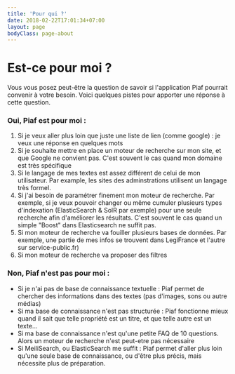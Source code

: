 ```yaml
---
title: 'Pour qui ?'
date: 2018-02-22T17:01:34+07:00
layout: page
bodyClass: page-about
---
```



# Est-ce pour moi ?

Vous vous posez peut-être la question de savoir si l'application Piaf pourrait convenir à votre besoin. Voici quelques pistes pour apporter une réponse à cette question.

### Oui, Piaf est pour moi :
1. Si je veux aller plus loin que juste une liste de lien (comme google) : je veux une réponse en quelques mots
2. Si je souhaite mettre en place un moteur de recherche sur mon site, et que Google ne convient pas. C'est souvent le cas quand mon domaine est très spécifique
3. Si le langage de mes textes est assez différent de celui de mon utilisateur. Par example, les sites des adminstrations utilisent un langage très formel.
4. Si j'ai besoin de paramétrer finement mon moteur de recherche. Par exemple, si je veux pouvoir changer ou même cumuler plusieurs types d'indexation (ElasticSearch & SolR par exemple) pour une seule recherche afin d'améliorer les résultats. C'est souvent le cas quand un simple "Boost" dans Elasticsearch ne suffit pas.
5. Si mon moteur de recherche va fouiller plusieurs bases de données. Par exemple, une partie de mes infos se trouvent dans LegiFrance et l'autre sur service-public.fr)
6. Si mon moteur de recherche va proposer des filtres

### Non, Piaf n'est pas pour moi :
- Si je n'ai pas de base de connaissance textuelle : Piaf permet de chercher des informations dans des textes (pas d'images, sons ou autre médias)
- Si ma base de connaissance n'est pas structurée : Piaf fonctionne mieux quand il sait que telle propriété est un titre, et que telle autre est un texte...
- Si ma base de connaissance n'est qu'une petite FAQ de 10 questions. Alors un moteur de recherche n'est peut-etre pas nécessaire
- Si MeiliSearch, ou ElasticSearch me suffit : Piaf permet d'aller plus loin qu'une seule base de connaissance, ou d'être plus précis, mais nécessite plus de préparation.
